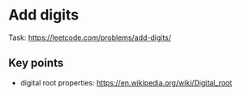 # Add digits
Task: https://leetcode.com/problems/add-digits/
## Key points
* digital root properties: https://en.wikipedia.org/wiki/Digital_root